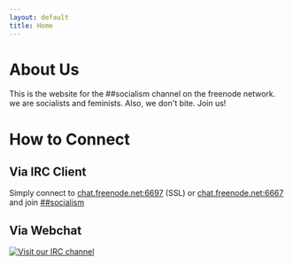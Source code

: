 ```yaml
---
layout: default
title: Home
---
```


# About Us

This is the website for the ##socialism channel on the freenode
network. we are socialists and feminists. Also, we don't bite. Join
us!

# How to Connect

## Via IRC Client

Simply connect to [chat.freenode.net:6697](ircs://chat.freenode.net:6697/%23%23socialism) (SSL)
or [chat.freenode.net:6667](irc://chat.freenode.net:6667/%23%23socialism) and join
[##socialism](ircs://chat.freenode.net:6697/%23%23socialism)

## Via Webchat

[![Visit our IRC channel](https://kiwiirc.com/buttons/chat.freenode.net/%23socialism.png)](https://kiwiirc.com/client/chat.freenode.net:+6697/##socialism)
